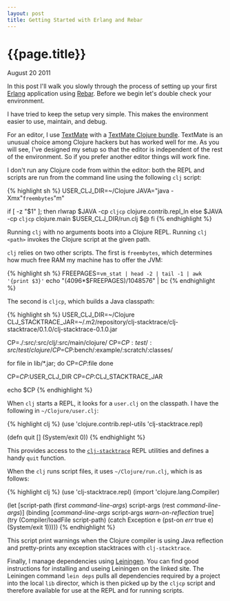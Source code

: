 ```yaml
---
layout: post
title: Getting Started with Erlang and Rebar
---
```


# {{page.title}}

<span class="meta">August 20 2011</span>

In this post I'll walk you slowly through the process of setting up your first [Erlang]() application using [Rebar]().  Before we begin let's double check your environment.

I have tried to keep the setup very simple. This makes the environment easier to use, maintain, and debug.

For an editor, I use [TextMate](http://macromates.com) with a [TextMate Clojure bundle](https://github.com/mmcgrana/textmate-clojure). TextMate is an unusual choice among Clojure hackers but has worked well for me. As you will see, I've designed my setup so that the editor is independent of the rest of the environment. So if you prefer another editor things will work fine.

I don't run any Clojure code from within the editor: both the REPL and scripts are run from the command line using the following `clj` script:

{% highlight sh %}
USER_CLJ_DIR=~/Clojure
JAVA="java -Xmx"`freembytes`"m"

if [ -z "$1" ]; then
  rlwrap $JAVA -cp `cljcp` clojure.contrib.repl_ln
else
  $JAVA -cp `cljcp` clojure.main $USER_CLJ_DIR/run.clj $@
fi
{% endhighlight %}
    

Running `clj` with no arguments boots into a Clojure REPL. Running `clj <path>` invokes the Clojure script at the given path.

`clj` relies on two other scripts. The first is `freembytes`, which determines how much free RAM my machine has to offer the JVM:

{% highlight sh %}
FREEPAGES=`vm_stat | head -2 | tail -1 | awk '{print $3}'`
echo "(4096*$FREEPAGES)/1048576" | bc
{% endhighlight %}

The second is `cljcp`, which builds a Java classpath:

{% highlight sh %}
USER_CLJ_DIR=~/Clojure
CLJ_STACKTRACE_JAR=~/.m2/repository/clj-stacktrace/clj-stacktrace/0.1.0/clj-stacktrace-0.1.0.jar

CP=./:src/:src/clj/:src/main/clojure/
CP=$CP:test/:src/test/clojure/
CP=$CP:bench/:example/:scratch/:classes/

for file in lib/*.jar; do
  CP=$CP:$file
done

CP=$CP:$USER_CLJ_DIR
CP=$CP:$CLJ_STACKTRACE_JAR

echo $CP
{% endhighlight %}

When `clj` starts a REPL, it looks for a `user.clj` on the classpath. I have the following in `~/Clojure/user.clj`:

{% highlight clj %}
(use 'clojure.contrib.repl-utils 'clj-stacktrace.repl)

(defn quit []
  (System/exit 0))
{% endhighlight %}

This provides access to the [`clj-stacktrace`](https://github.com/mmcgrana/clj-stacktrace) REPL utilities and defines a handy `quit` function.

When the `clj` runs script files, it uses `~/Clojure/run.clj`, which is as follows:

{% highlight clj %}
(use 'clj-stacktrace.repl)
(import 'clojure.lang.Compiler)

(let [script-path (first *command-line-args*)
      script-args (rest  *command-line-args*)]
  (binding [*command-line-args*  script-args
            *warn-on-reflection* true]
    (try
      (Compiler/loadFile script-path)
      (catch Exception e
        (pst-on *err* true e)
        (System/exit 1)))))
{% endhighlight %}

This script print warnings when the Clojure compiler is using Java reflection and pretty-prints any exception stacktraces with `clj-stacktrace`.

Finally, I manage dependencies using [Leiningen](https://github.com/technomancy/leiningen). You can find good instructions for installing and useing Leiningen on the linked site. The Leiningen command `lein deps` pulls all dependencies required by a project into the local `lib` director, which is then picked up by the `cljcp` script and therefore available for use at the REPL and for running scripts.
